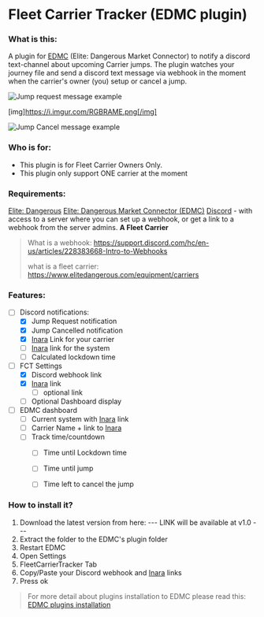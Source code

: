 # Fleet Carrier Tracker (EDMC plugin)

### What is this:
A plugin for [EDMC](https://github.com/EDCD/EDMarketConnector) (Elite: Dangerous Market Connector) to notify a discord text-channel about upcoming Carrier jumps.
The plugin watches your journey file and send a discord text message via webhook in the moment when the carrier's owner (you) setup or cancel a jump.

![Jump request message example](https://imgur.com/RGBRAME)

[img]https://i.imgur.com/RGBRAME.png[/img]

![Jump Cancel message example ](https://imgur.com/I0DyqgO)

### Who is for:

- This plugin is for Fleet Carrier Owners Only.
- This plugin only support ONE carrier at the moment

### Requirements: 

[Elite: Dangerous](https://www.elitedangerous.com/)
[Elite: Dangerous Market Connector (EDMC)](https://github.com/EDCD/EDMarketConnector)
[Discord](https://discord.com/) - with access to a server where you can set up a webhook, or get a link to a webhook from the server admins.
**A Fleet Carrier**



> What is a webhook:
> https://support.discord.com/hc/en-us/articles/228383668-Intro-to-Webhooks
>
> what is a fleet carrier:
> https://www.elitedangerous.com/equipment/carriers

### Features: 

- [ ] Discord notifications:
  - [x] Jump Request notification
  - [x] Jump Cancelled notification
  - [x] [Inara](https://inara.cz/elite/news/) Link for your carrier
  - [ ] [Inara](https://inara.cz/elite/news/) link for the system
  - [ ] Calculated lockdown time
- [ ] FCT Settings
  - [x] Discord webhook link
  - [x] [Inara](https://inara.cz/elite/news/) link
    - [ ] optional link
  - [ ] Optional Dashboard display
- [ ] EDMC dashboard
  - [ ] Current system with [Inara](https://inara.cz/elite/news/) link
  - [ ] Carrier Name + link to [Inara](https://inara.cz/elite/news/)
  - [ ] Track time/countdown
    - [ ] Time until Lockdown time
    - [ ] Time until jump
    - [ ] Time left to cancel the jump



### How to install it?


1. Download the latest version from here: --- LINK will be available at v1.0 --- 
2. Extract the folder to the EDMC's plugin folder
3. Restart EDMC
4. Open Settings 
5. FleetCarrierTracker Tab
6. Copy/Paste your Discord webhook and [Inara](https://inara.cz/elite/news/) links
7. Press ok 

> For more detail about plugins installation to EDMC please read this: [EDMC plugins installation](https://github.com/EDCD/EDMarketConnector/wiki/Plugins) 



